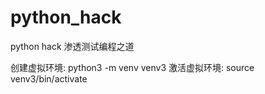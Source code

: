# python_hack
python hack 渗透测试编程之道

创建虚拟环境:
python3 -m venv venv3
激活虚拟环境:
source venv3/bin/activate

